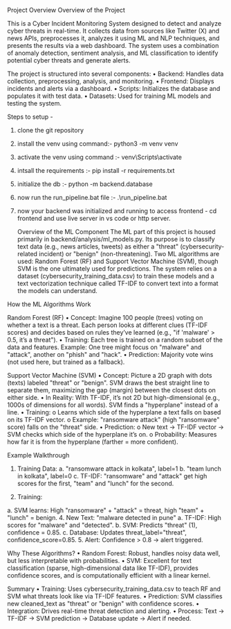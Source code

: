 Project Overview
Overview of the Project 

This is a Cyber Incident Monitoring System designed to detect and analyze cyber threats 
in real-time. It collects data from sources like Twitter (X) and news APIs, preprocesses it, 
analyzes it using ML and NLP techniques, and presents the results via a web dashboard. 
The system uses a combination of anomaly detection, sentiment analysis, and ML 
classification to identify potential cyber threats and generate alerts.

The project is structured into several components: 
• Backend: Handles data collection, preprocessing, analysis, and monitoring. 
• Frontend: Displays incidents and alerts via a dashboard. 
• Scripts: Initializes the database and populates it with test data. 
• Datasets: Used for training ML models and testing the system.


Steps to setup -

1. clone the git repository
2. install the venv using command:- python3 -m venv venv
3. activate the venv using command :- venv\Scripts\activate
4. intsall the requirements :- pip install -r requirements.txt
5. initialize the db :- python -m backend.database
6. now run the run_pipeline.bat file :- .\run_pipeline.bat
7. now your backend was initialized and running to access frontend - cd frontend and use live server in vs code or http server.


   Overview of the ML Component 
The ML part of this project is housed primarily in backend/analysis/ml_models.py. Its 
purpose is to classify text data (e.g., news articles, tweets) as either a "threat" 
(cybersecurity-related incident) or "benign" (non-threatening). Two ML algorithms are used: 
Random Forest (RF) and Support Vector Machine (SVM), though SVM is the one 
ultimately used for predictions. The system relies on a dataset 
(cybersecurity_training_data.csv) to train these models and a text vectorization 
technique called TF-IDF to convert text into a format the models can understand.



How the ML Algorithms Work 

Random Forest (RF) 
• Concept: Imagine 100 people (trees) voting on whether a text is a threat. Each 
person looks at different clues (TF-IDF scores) and decides based on rules they’ve 
learned (e.g., "if 'malware' > 0.5, it’s a threat"). 
• Training: 
 Each tree is trained on a random subset of the data and features. 
 Example: One tree might focus on "malware" and "attack", another on 
"phish" and "hack". 
• Prediction: Majority vote wins (not used here, but trained as a fallback). 

Support Vector Machine (SVM) 
• Concept: Picture a 2D graph with dots (texts) labeled "threat" or "benign". SVM 
draws the best straight line to separate them, maximizing the gap (margin) between 
the closest dots on either side. 
• In Reality: With TF-IDF, it’s not 2D but high-dimensional (e.g., 1000s of dimensions 
for all words). SVM finds a "hyperplane" instead of a line. 
• Training: 
o Learns which side of the hyperplane a text falls on based on its TF-IDF 
vector. 
o Example: "ransomware attack" (high "ransomware" score) falls on the 
"threat" side. 
• Prediction: 
o New text → TF-IDF vector → SVM checks which side of the hyperplane it’s on. 
o Probability: Measures how far it is from the hyperplane (farther = more 
confident). 

Example Walkthrough 
1. Training Data: 
a. "ransomware attack in kolkata", label=1 
b. "team lunch in kolkata", label=0 
c. TF-IDF: "ransomware" and "attack" get high scores for the first, "team" and 
"lunch" for the second.


2. Training:
   
a. SVM learns: High "ransomware" + "attack" = threat, high "team" + "lunch" = 
benign. 
4. New Text: "malware detected in pune" 
a. TF-IDF: High scores for "malware" and "detected". 
b. SVM: Predicts "threat" (1), confidence = 0.85. 
c. Database: Updates threat_label="threat", confidence_score=0.85. 
5. Alert: Confidence > 0.8 → alert triggered. 

Why These Algorithms? 
• Random Forest: Robust, handles noisy data well, but less interpretable with 
probabilities. 
• SVM: Excellent for text classification (sparse, high-dimensional data like TF-IDF), 
provides confidence scores, and is computationally efficient with a linear kernel.

Summary 
• Training: Uses cybersecurity_training_data.csv to teach RF and SVM what 
threats look like via TF-IDF features. 
• Prediction: SVM classifies new cleaned_text as "threat" or "benign" with 
confidence scores. 
• Integration: Drives real-time threat detection and alerting. 
• Process: Text → TF-IDF → SVM prediction → Database update → Alert if needed.
